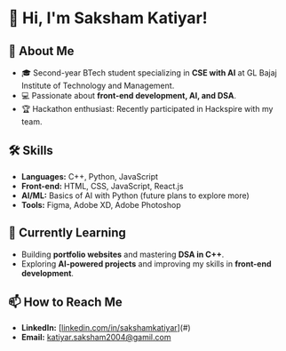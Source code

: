 # 👋 Hi, I'm Saksham Katiyar!

## 🚀 About Me
- 🎓 Second-year BTech student specializing in **CSE with AI** at GL Bajaj Institute of Technology and Management.
- 💻 Passionate about **front-end development, AI, and DSA**.
- 🏆 Hackathon enthusiast: Recently participated in Hackspire with my team.

## 🛠️ Skills
- **Languages:** C++, Python, JavaScript
- **Front-end:** HTML, CSS, JavaScript, React.js
- **AI/ML:** Basics of AI with Python (future plans to explore more)
- **Tools:** Figma, Adobe XD, Adobe Photoshop

## 🌱 Currently Learning
- Building **portfolio websites** and mastering **DSA in C++**.
- Exploring **AI-powered projects** and improving my skills in **front-end development**.

## 📫 How to Reach Me
- **LinkedIn:** [[linkedin.com/in/sakshamkatiyar](https://www.linkedin.com/in/saksham-katiyar-5b8b432a4/)](#)
- **Email:** [katiyar.saksham2004@gamil.com](mailto:katiyar.saksham2004@gamil.com)
